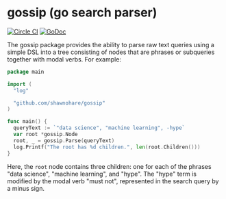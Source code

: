 # gossip (go search parser)
[![Circle CI](https://circleci.com/gh/shawnohare/gossip.svg?style=svg)](https://circleci.com/gh/shawnohare/gossip)
[![GoDoc](https://godoc.org/github.com/shawnohare/gossip?status.svg)](http://godoc.org/github.com/shawnohare/gossip)

The gossip package provides the ability to parse raw text queries using a
simple DSL into a tree consisting of nodes that are phrases or subqueries
together with modal verbs.  For example:
```go
package main

import (
  "log"

  "github.com/shawnohare/gossip"
)

func main() {
  queryText := `"data science", "machine learning", -hype`
  var root *gossip.Node
  root, _ = gossip.Parse(queryText)
  log.Printf("The root has %d children.", len(root.Children()))
}
```
Here, the `root` node contains three children: one for each of the phrases
"data science", "machine learning", and "hype". The "hype" term is modified
by the modal verb "must not", represented in the search query by a minus sign.
